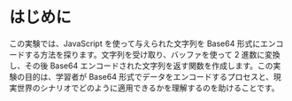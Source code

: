 # はじめに

この実験では、JavaScript を使って与えられた文字列を Base64 形式にエンコードする方法を探ります。文字列を受け取り、バッファを使って 2 進数に変換し、その後 Base64 エンコードされた文字列を返す関数を作成します。この実験の目的は、学習者が Base64 形式でデータをエンコードするプロセスと、現実世界のシナリオでどのように適用できるかを理解するのを助けることです。
